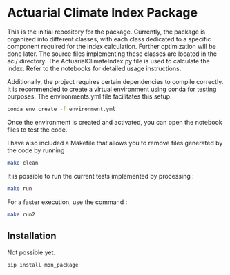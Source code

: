 # Actuarial Climate Index Package

   This is the initial repository for the package. Currently, the package is organized into different classes, with each class dedicated to a specific component required for the index calculation. Further optimization will be done later. The source files implementing these classes are located in the aci/ directory. The ActuarialClimateIndex.py file is used to calculate the index. Refer to the notebooks for detailed usage instructions.

Additionally, the project requires certain dependencies to compile correctly. It is recommended to create a virtual environment using conda for testing purposes. The environments.yml file facilitates this setup. 

```bash
conda env create -f environment.yml
```
Once the environment is created and activated, you can open the notebook files to test the code.

I have also included a Makefile that allows you to remove files generated by the code by running 

```bash
make clean
```
It is possible to run the current tests implemented by processing : 

```bash
make run
```
For a faster execution, use the command :

```bash
make run2
```

## Installation

   Not possible yet.

```bash
pip install mon_package
```


